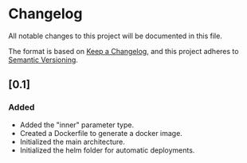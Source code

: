 # Changelog
All notable changes to this project will be documented in this file.

The format is based on [Keep a Changelog](https://keepachangelog.com/en/1.0.0/),
and this project adheres to [Semantic Versioning](https://semver.org/spec/v2.0.0.html).

##  [0.1]
###  Added
- Added the "inner" parameter type.
- Created a Dockerfile to generate a docker image.
- Initialized the main architecture.
- Initialized the helm folder for automatic deployments.
